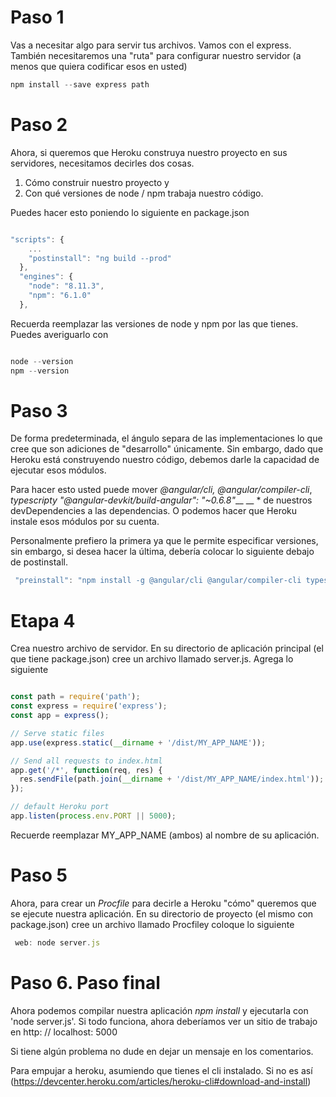 # Paso 1
Vas a necesitar algo para servir tus archivos. Vamos con el express. También necesitaremos una "ruta" para configurar nuestro servidor (a menos que quiera codificar esos en usted)

```js
npm install --save express path
```

# Paso 2
Ahora, si queremos que Heroku construya nuestro proyecto en sus servidores, necesitamos decirles dos cosas.

1. Cómo construir nuestro proyecto y 
2. Con qué versiones de node / npm trabaja nuestro código.

Puedes hacer esto poniendo lo siguiente en package.json

```javascript

"scripts": {
    ...
    "postinstall": "ng build --prod"
  },
  "engines": {
    "node": "8.11.3",
    "npm": "6.1.0"
  },

```

Recuerda reemplazar las versiones de node y npm por las que tienes. 
Puedes averiguarlo con

```js

node --version
npm --version
```
# Paso 3
De forma predeterminada, el ángulo separa de las implementaciones lo que cree que son adiciones de "desarrollo" únicamente. Sin embargo, dado que Heroku está construyendo nuestro código, debemos darle la capacidad de ejecutar esos módulos.

Para hacer esto usted puede mover *@angular/cli, @angular/compiler-cli*, *typescripty* *"@angular-devkit/build-angular": "~0.6.8"*__ __ * de nuestros devDependencies a las dependencias. O podemos hacer que Heroku instale esos módulos por su cuenta.

Personalmente prefiero la primera ya que le permite especificar versiones, sin embargo, si desea hacer la última, debería colocar lo siguiente debajo de postinstall.

```javascript
 "preinstall": "npm install -g @angular/cli @angular/compiler-cli typescript",
```

# Etapa 4

Crea nuestro archivo de servidor. En su directorio de aplicación principal (el que tiene package.json) cree un archivo llamado server.js. Agrega lo siguiente


```js

const path = require('path');
const express = require('express');
const app = express();

// Serve static files
app.use(express.static(__dirname + '/dist/MY_APP_NAME'));

// Send all requests to index.html
app.get('/*', function(req, res) {
  res.sendFile(path.join(__dirname + '/dist/MY_APP_NAME/index.html'));
});

// default Heroku port
app.listen(process.env.PORT || 5000);

```

Recuerde reemplazar MY_APP_NAME (ambos) al nombre de su aplicación.

# Paso 5

Ahora, para crear un *Procfile* para decirle a Heroku "cómo" queremos que se ejecute nuestra aplicación. En su directorio de proyecto (el mismo con package.json) cree un archivo llamado Procfiley coloque lo siguiente

```javascript
 web: node server.js
```

# Paso 6. Paso final

Ahora podemos compilar nuestra aplicación *npm install* y ejecutarla con 'node server.js'. 
Si todo funciona, ahora deberíamos ver un sitio de trabajo en http: // localhost: 5000

Si tiene algún problema no dude en dejar un mensaje en los comentarios.

Para empujar a heroku, asumiendo que tienes el cli instalado. 
Si no es así (https://devcenter.heroku.com/articles/heroku-cli#download-and-install)
